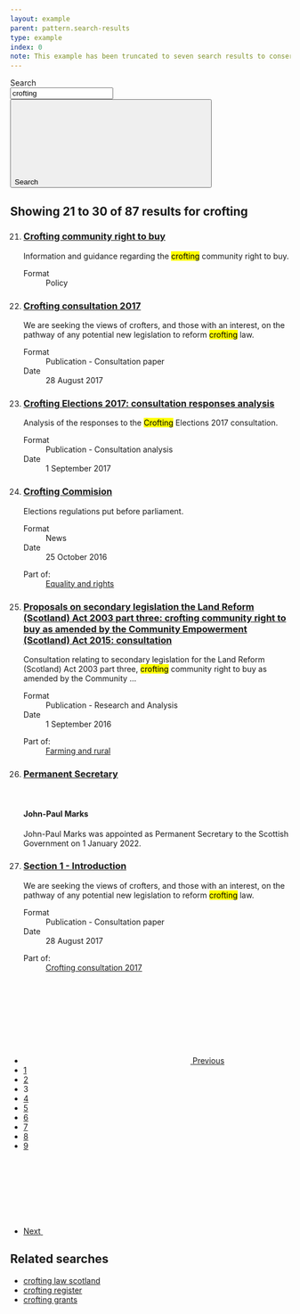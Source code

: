 ```yaml
---
layout: example
parent: pattern.search-results
type: example
index: 0
note: This example has been truncated to seven search results to conserve space.
---
```

<main class="ds_layout  ds_layout--search-results  ds_search-results">
    <div class="ds_layout__header">
        <div class="ds_site-search">
            <form role="search" class="ds_site-search__form">
                <label class="ds_label  visually-hidden" for="site-search">Search</label>
                <div class="ds_input__wrapper  ds_input__wrapper--has-icon">
                    <input name="q" required="" id="site-search" class="ds_input  ds_site-search__input" type="search" value="crofting" placeholder="Search" autocomplete="off">
                    <button type="submit" class="ds_button  js-site-search-button">
                        <span class="visually-hidden">Search</span>
                        <svg class="ds_icon" aria-hidden="true" role="img"><use href="/assets/images/icons/icons.stack.svg#search"></use></svg>
                    </button>
                </div>
            </form>
        </div>
    </div>
    <div class="ds_layout__content">
        <h2 class="ds_search-results__title">Showing 21 to 30 of 87 results for <span class="ds_search-results__title-query">crofting</span></h2>
        <ol class="ds_search-results__list" data-total="87" start="21">
            <li class="ds_search-result">
                <h3 class="ds_search-result__title">
                    <a class="ds_search-result__link" href="#">Crofting community right to buy</a>
                </h3>
                <p class="ds_search-result__summary">Information and guidance regarding the <mark>crofting</mark> community right to buy.</p>
                <dl class="ds_metadata ds_search-result__metadata  ds_metadata--inline">
                    <div class="ds_metadata__item">
                        <dt class="ds_metadata__key visually-hidden">Format</dt>
                        <dd class="ds_metadata__value">Policy</dd>
                    </div>
                </dl>
            </li>
            <li class="ds_search-result">
                <h3 class="ds_search-result__title">
                    <a class="ds_search-result__link" href="#">Crofting consultation 2017</a>
                </h3>
                <p class="ds_search-result__summary">We are seeking the views of crofters, and those with an interest, on the pathway of any potential new legislation to reform <mark>crofting</mark> law.</p>
                <dl class="ds_metadata ds_search-result__metadata ds_metadata--inline">
                    <div class="ds_metadata__item">
                        <dt class="ds_metadata__key visually-hidden">Format</dt>
                        <dd class="ds_metadata__value">Publication - Consultation paper</dd>
                    </div>
                    <div class="ds_metadata__item">
                        <dt class="ds_metadata__key visually-hidden">Date</dt>
                        <dd class="ds_metadata__value">28 August 2017</dd>
                    </div>
                </dl>
            </li>
            <li class="ds_search-result">
                <h3 class="ds_search-result__title">
                    <a class="ds_search-result__link" href="#">Crofting Elections 2017: consultation responses analysis</a>
                </h3>
                <p class="ds_search-result__summary">Analysis of the responses to the <mark>Crofting</mark> Elections 2017 consultation.</p>
                <dl class="ds_metadata ds_search-result__metadata ds_metadata--inline">
                    <div class="ds_metadata__item">
                        <dt class="ds_metadata__key visually-hidden">Format</dt>
                        <dd class="ds_metadata__value">Publication - Consultation analysis</dd>
                    </div>
                    <div class="ds_metadata__item">
                        <dt class="ds_metadata__key visually-hidden">Date</dt>
                        <dd class="ds_metadata__value">1 September 2017</dd>
                    </div>
                </dl>
            </li>
            <li class="ds_search-result">
                <h3 class="ds_search-result__title">
                    <a class="ds_search-result__link" href="#">Crofting Commision</a>
                </h3>
                <p class="ds_search-result__summary">Elections regulations put before parliament.</p>
                <dl class="ds_metadata ds_search-result__metadata ds_metadata--inline">
                    <div class="ds_metadata__item">
                        <dt class="ds_metadata__key visually-hidden">Format</dt>
                        <dd class="ds_metadata__value">News</dd>
                    </div>
                    <div class="ds_metadata__item">
                        <dt class="ds_metadata__key visually-hidden">Date</dt>
                        <dd class="ds_metadata__value">25 October 2016</dd>
                    </div>
                </dl>
                <dl class="ds_search-result__context">
                    <dt class="ds_search-result__context-key">Part of:</dt>
                    <dd class="ds_search-result__context-value"><a href="#">Equality and rights</a></dd>
                </dl>
            </li>
            <li class="ds_search-result">
                <h3 class="ds_search-result__title">
                    <a class="ds_search-result__link" href="#">Proposals on secondary legislation the Land Reform (Scotland) Act 2003 part three: crofting community right to buy as amended by the Community Empowerment (Scotland) Act 2015: consultation</a>
                </h3>
                <p class="ds_search-result__summary">Consultation relating to secondary legislation for the Land Reform (Scotland) Act 2003 part three, <mark>crofting</mark> community right to buy as amended by the Community ...</p>
                <dl class="ds_metadata ds_search-result__metadata ds_metadata--inline">
                    <div class="ds_metadata__item">
                        <dt class="ds_metadata__key visually-hidden">Format</dt>
                        <dd class="ds_metadata__value">Publication - Research and Analysis</dd>
                    </div>
                    <div class="ds_metadata__item">
                        <dt class="ds_metadata__key visually-hidden">Date</dt>
                        <dd class="ds_metadata__value">1 September 2016</dd>
                    </div>
                </dl>
                <dl class="ds_search-result__context">
                    <dt class="ds_search-result__context-key">Part of:</dt>
                    <dd class="ds_search-result__context-value"><a href="#">Farming and rural</a></dd>
                </dl>
            </li>
            <li class="ds_search-result">
                <h3 class="ds_search-result__title">
                    <a class="ds_search-result__link" href="#">Permanent Secretary</a>
                </h3>
                <div class="ds_search-result__has-media">
                    <div class="ds_search-result__media-wrapper">
                        <div class="ds_search-result__media  ds_aspect-box  ds_aspect-box--square">
                            <a class="ds_search-result__media-link" href="#" tabindex="-1">
                                <img alt="" aria-hidden="true" class="ds_aspect-box__inner" 
                                    srcset="/assets/images/people/jp-marks-96x96.jpg 96w,
                                            /assets/images/people/jp-marks-96x96-x2.jpg 192w,
                                            /assets/images/people/jp-marks-128x128.jpg 128w,
                                            /assets/images/people/jp-marks-128x128-x2.jpg 256w,
                                            /assets/images/people/jp-marks-160x160.jpg 160w,
                                            /assets/images/people/jp-marks-160x160-x2.jpg 320w"
                                    sizes="(min-width: 1200px) 160px,
                                        (min-width: 992px) 128px,
                                        96px"
                                    src="/assets/images/people/jp-marks-96x96.jpg"
                                    loading="lazy" />
                            </a>
                        </div>
                    </div>
                    <div>
                        <h4 class="ds_search-result__sub-title">John-Paul Marks</h4>
                        <p class="ds_search-result__summary">John-Paul Marks was appointed as Permanent Secretary to the Scottish Government on 1 January 2022.</p>
                    </div>
                </div>
            </li>
            <li class="ds_search-result">
                <h3 class="ds_search-result__title">
                    <a class="ds_search-result__link" href="#">Section 1 - Introduction</a>
                </h3>
                <p class="ds_search-result__summary">We are seeking the views of crofters, and those with an interest, on the pathway of any potential new legislation to reform <mark>crofting</mark> law.</p>
                <dl class="ds_metadata ds_search-result__metadata ds_metadata--inline">
                    <div class="ds_metadata__item">
                        <dt class="ds_metadata__key visually-hidden">Format</dt>
                        <dd class="ds_metadata__value">Publication - Consultation paper</dd>
                    </div>
                    <div class="ds_metadata__item">
                        <dt class="ds_metadata__key visually-hidden">Date</dt>
                        <dd class="ds_metadata__value">28 August 2017</dd>
                    </div>
                </dl>
                <dl class="ds_search-result__context">
                    <dt class="ds_search-result__context-key">Part of:</dt>
                    <dd class="ds_search-result__context-value"><a href="#">Crofting consultation 2017</a></dd>
                </dl>
            </li>
        </ol>
        <nav class="ds_pagination" aria-label="">
            <ul class="ds_pagination__list">
                <li class="ds_pagination__item">
                    <a class="ds_pagination__link  ds_pagination__link--text  ds_pagination__link--icon" href="#">
                        <svg class="ds_icon" aria-hidden="true" role="img">
                            <use href="/assets/images/icons/icons.stack.svg#chevron_left"></use>
                        </svg>
                        <span class="ds_pagination__link-label">Previous</span>
                    </a>
                </li>
                <li class="ds_pagination__item">
                    <a class="ds_pagination__link" href="#">
                        <span class="ds_pagination__link-label">1</span>
                    </a>
                </li>
                <li class="ds_pagination__item">
                    <a class="ds_pagination__link" href="#">
                        <span class="ds_pagination__link-label">2</span>
                    </a>
                </li>
                <li class="ds_pagination__item" aria-current="page">
                    <span class="ds_pagination__link  ds_current">3</span>
                </li>
                <li class="ds_pagination__item">
                    <a class="ds_pagination__link" href="#">
                        <span class="ds_pagination__link-label">4</span>
                    </a>
                </li>
                <li class="ds_pagination__item">
                    <a class="ds_pagination__link" href="#">
                        <span class="ds_pagination__link-label">5</span>
                    </a>
                </li>
                <li class="ds_pagination__item">
                    <a class="ds_pagination__link" href="#">
                        <span class="ds_pagination__link-label">6</span>
                    </a>
                </li>
                <li class="ds_pagination__item">
                    <a class="ds_pagination__link" href="#">
                        <span class="ds_pagination__link-label">7</span>
                    </a>
                </li>
                <li class="ds_pagination__item">
                    <a class="ds_pagination__link" href="#">
                        <span class="ds_pagination__link-label">8</span>
                    </a>
                </li>
                <li class="ds_pagination__item">
                    <a class="ds_pagination__link" href="#">
                        <span class="ds_pagination__link-label">9</span>
                    </a>
                </li>
                <li class="ds_pagination__item">
                    <a class="ds_pagination__link  ds_pagination__link--text  ds_pagination__link--icon" href="#">
                        <span class="ds_pagination__link-label">Next</span>
                        <svg class="ds_icon" aria-hidden="true" role="img">
                            <use href="/assets/images/icons/icons.stack.svg#chevron_right"></use>
                        </svg>
                    </a>
                </li>
            </ul>
        </nav>
        <aside class="ds_search-results__related" aria-labelledby="search-results__related-title">
            <h2 id="search-results__related-title" class="ds_search-results__related-title">Related searches</h2>
            <ul class="ds_no-bullets">
                <li><a href="#">crofting law scotland</a></li>
                <li><a href="#">crofting register</a></li>
                <li><a href="#">crofting grants</a></li>
            </ul>
        </aside>
    </div>
</main>
